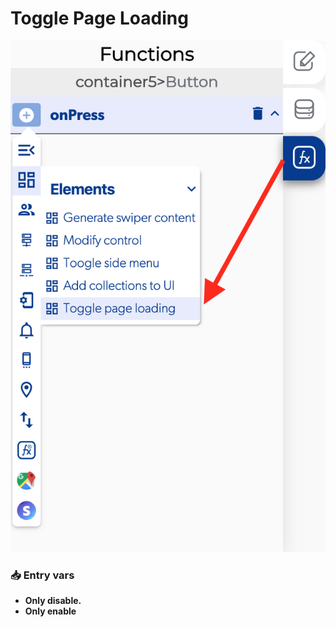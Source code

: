 # Toggle Page Loading

![](../../../.gitbook/assets/captura-de-pantalla-2020-02-10-a-la-s-10.28.28.png)



### 📥 Entry vars <a id="entry-vars"></a>

* **Only disable.** 
* **Only enable**

